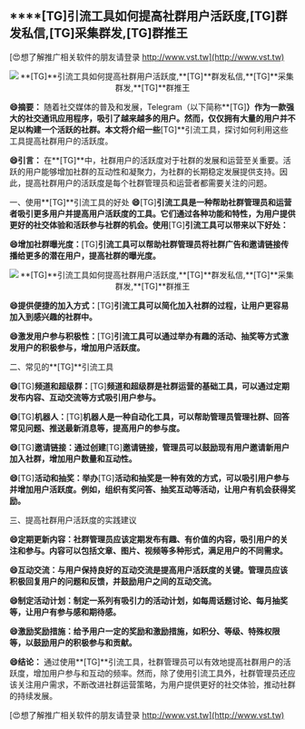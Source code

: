 ## ****[TG]**引流工具如何提高社群用户活跃度,**[TG]**群发私信,**[TG]**采集群发,**[TG]**群推王**

[😍想了解推广相关软件的朋友请登录 http://www.vst.tw](http://www.vst.tw)

 <center><img src="https://vst.tw/MP4/tuiguang/png/6.png" alt="**[TG]**引流工具如何提高社群用户活跃度,**[TG]**群发私信,**[TG]**采集群发,**[TG]**群推王"></center>

**😄摘要：**
随着社交媒体的普及和发展，Telegram（以下简称**[TG]**）作为一款强大的社交通讯应用程序，吸引了越来越多的用户。然而，仅仅拥有大量的用户并不足以构建一个活跃的社群。本文将介绍一些**[TG]**引流工具，探讨如何利用这些工具提高社群用户的活跃度。

**😄引言：**
在**[TG]**中，社群用户的活跃度对于社群的发展和运营至关重要。活跃的用户能够增加社群的互动性和凝聚力，为社群的长期稳定发展提供支持。因此，提高社群用户的活跃度是每个社群管理员和运营者都需要关注的问题。

一、使用**[TG]**引流工具的好处
**😄**[TG]**引流工具是一种帮助社群管理员和运营者吸引更多用户并提高用户活跃度的工具。它们通过各种功能和特性，为用户提供更好的社交体验和活跃参与社群的机会。使用**[TG]**引流工具可以带来以下好处：**

**😄增加社群曝光度：**[TG]**引流工具可以帮助社群管理员将社群广告和邀请链接传播给更多的潜在用户，提高社群的曝光度。**

 <center><img src="https://vst.tw/MP4/tuiguang/png/6.png" alt="**[TG]**引流工具如何提高社群用户活跃度,**[TG]**群发私信,**[TG]**采集群发,**[TG]**群推王"></center>

**😄提供便捷的加入方式：**[TG]**引流工具可以简化加入社群的过程，让用户更容易加入到感兴趣的社群中。**

**😄激发用户参与积极性：**[TG]**引流工具可以通过举办有趣的活动、抽奖等方式激发用户的积极参与，增加用户活跃度。**

二、常见的**[TG]**引流工具

**😄**[TG]**频道和超级群：**[TG]**频道和超级群是社群运营的基础工具，可以通过定期发布内容、互动交流等方式吸引用户参与。**

**😄**[TG]**机器人：**[TG]**机器人是一种自动化工具，可以帮助管理员管理社群、回答常见问题、推送最新消息等，提高用户的参与度。**

**😄**[TG]**邀请链接：通过创建**[TG]**邀请链接，管理员可以鼓励现有用户邀请新用户加入社群，增加用户数量和互动性。**

**😄**[TG]**活动和抽奖：举办**[TG]**活动和抽奖是一种有效的方式，可以吸引用户参与并增加用户活跃度。例如，组织有奖问答、抽奖互动等活动，让用户有机会获得奖励。**

三、提高社群用户活跃度的实践建议

**😄定期更新内容：社群管理员应该定期发布有趣、有价值的内容，吸引用户的关注和参与。内容可以包括文章、图片、视频等多种形式，满足用户的不同需求。**

**😄互动交流：与用户保持良好的互动交流是提高用户活跃度的关键。管理员应该积极回复用户的问题和反馈，并鼓励用户之间的互动交流。**

**😄制定活动计划：制定一系列有吸引力的活动计划，如每周话题讨论、每月抽奖等，让用户有参与感和期待感。**

**😄激励奖励措施：给予用户一定的奖励和激励措施，如积分、等级、特殊权限等，以鼓励用户的积极参与和贡献。**

**😄结论：**
通过使用**[TG]**引流工具，社群管理员可以有效地提高社群用户的活跃度，增加用户参与和互动的频率。然而，除了使用引流工具外，社群管理员还应该关注用户需求，不断改进社群运营策略，为用户提供更好的社交体验，推动社群的持续发展。

[😍想了解推广相关软件的朋友请登录 http://www.vst.tw](http://www.vst.tw)



